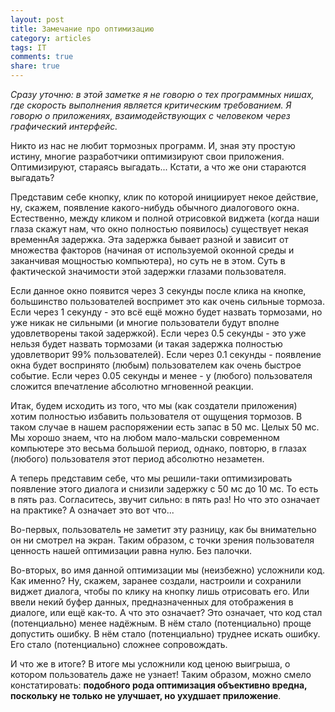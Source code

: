 ```yaml
---
layout: post
title: Замечание про оптимизацию
category: articles
tags: IT
comments: true
share: true
---
```


*Сразу уточню: в этой заметке я не говорю о тех программных нишах, где скорость выполнения является критическим требованием. Я говорю о приложениях, взаимодействующих с человеком через графический интерфейс.*

Никто из нас не любит тормозных программ. И, зная эту простую истину, многие разработчики оптимизируют свои приложения. Оптимизируют, стараясь выгадать... Кстати, а что же они стараются выгадать?

Представим себе кнопку, клик по которой инициирует некое действие, ну, скажем, появление какого-нибудь обычного диалогового окна. Естественно, между кликом и полной отрисовкой виджета (когда наши глаза скажут нам, что окно полностью появилось) существует некая временнАя задержка. Эта задержка бывает разной и зависит от множества факторов (начиная от используемой оконной среды и заканчивая мощностью компьютера), но суть не в этом. Суть в фактической значимости этой задержки глазами пользователя.

Если данное окно появится через 3 секунды после клика на кнопке, большинство пользователей воспримет это как очень сильные тормоза. Если через 1 секунду - это всё ещё можно будет назвать тормозами, но уже никак не сильными (и многие пользователи будут вполне удовлетворены такой задержкой). Если через 0.5 секунды - это уже нельзя будет назвать тормозами (и такая задержка полностью удовлетворит 99% пользователей). Если через 0.1 секунды - появление окна будет воспринято (любым) пользователем как очень быстрое событие. Если через 0.05 секунды и менее - у (любого) пользователя сложится впечатление абсолютно мгновенной реакции.

Итак, будем исходить из того, что мы (как создатели приложения) хотим полностью избавить пользователя от ощущения тормозов. В таком случае в нашем распоряжении есть запас в 50 мс. Целых 50 мс. Мы хорошо знаем, что на любом мало-мальски современном компьютере это весьма большой период, однако, повторю, в глазах (любого) пользователя этот период абсолютно незаметен.

А теперь представим себе, что мы решили-таки оптимизировать появление этого диалога и снизили задержку с 50 мс до 10 мс. То есть в пять раз. Согласитесь, звучит сильно: в пять раз! Но что это означает на практике? А означает это вот что...

Во-первых, пользователь не заметит эту разницу, как бы внимательно он ни смотрел на экран. Таким образом, с точки зрения пользователя ценность нашей оптимизации равна нулю. Без палочки.

Во-вторых, во имя данной оптимизации мы (неизбежно) усложнили код. Как именно? Ну, скажем, заранее создали, настроили и сохранили виджет диалога, чтобы по клику на кнопку лишь отрисовать его. Или ввели некий буфер данных, предназначенных для отображения в диалоге, или ещё как-то. А что это означает? Это означает, что код стал (потенциально) менее надёжным. В нём стало (потенциально) проще допустить ошибку. В нём стало (потенциально) труднее искать ошибку. Его стало (потенциально) сложнее сопровождать.

И что же в итоге? В итоге мы усложнили код ценою выигрыша, о котором пользователь даже не узнает! Таким образом, можно смело констатировать: **подобного рода оптимизация объективно вредна, поскольку не только не улучшает, но ухудшает приложение**.
